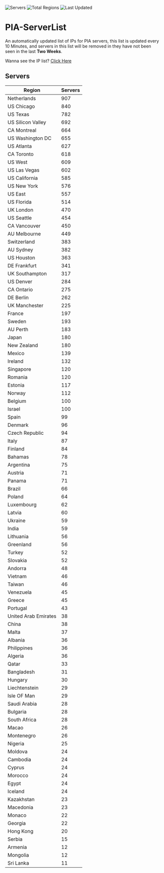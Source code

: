 ![Servers](https://img.shields.io/badge/Servers-18,208-darkgreen)
![Total Regions](https://img.shields.io/badge/Total_Regions-97-darkgreen)
![Last Updated](https://img.shields.io/badge/Last_Updated-August_3_2024_00:41_EDT-darkgreen)

# PIA-ServerList
An automatically updated list of IPs for PIA servers, this list is updated every 10 Minutes, and servers in this list will be removed in they have not been seen in the last **Two Weeks**.

Wanna see the IP list? [Click Here](./servers.json)

## Servers
| Region               | Servers |
|----------------------|---------|
| Netherlands | 907 |
| US Chicago | 840 |
| US Texas | 782 |
| US Silicon Valley | 692 |
| CA Montreal | 664 |
| US Washington DC | 655 |
| US Atlanta | 627 |
| CA Toronto | 618 |
| US West | 609 |
| US Las Vegas | 602 |
| US California | 585 |
| US New York | 576 |
| US East | 557 |
| US Florida | 514 |
| UK London | 470 |
| US Seattle | 454 |
| CA Vancouver | 450 |
| AU Melbourne | 449 |
| Switzerland | 383 |
| AU Sydney | 382 |
| US Houston | 363 |
| DE Frankfurt | 341 |
| UK Southampton | 317 |
| US Denver | 284 |
| CA Ontario | 275 |
| DE Berlin | 262 |
| UK Manchester | 225 |
| France | 197 |
| Sweden | 193 |
| AU Perth | 183 |
| Japan | 180 |
| New Zealand | 180 |
| Mexico | 139 |
| Ireland | 132 |
| Singapore | 120 |
| Romania | 120 |
| Estonia | 117 |
| Norway | 112 |
| Belgium | 100 |
| Israel | 100 |
| Spain | 99 |
| Denmark | 96 |
| Czech Republic | 94 |
| Italy | 87 |
| Finland | 84 |
| Bahamas | 78 |
| Argentina | 75 |
| Austria | 71 |
| Panama | 71 |
| Brazil | 66 |
| Poland | 64 |
| Luxembourg | 62 |
| Latvia | 60 |
| Ukraine | 59 |
| India | 59 |
| Lithuania | 56 |
| Greenland | 56 |
| Turkey | 52 |
| Slovakia | 52 |
| Andorra | 48 |
| Vietnam | 46 |
| Taiwan | 46 |
| Venezuela | 45 |
| Greece | 45 |
| Portugal | 43 |
| United Arab Emirates | 38 |
| China | 38 |
| Malta | 37 |
| Albania | 36 |
| Philippines | 36 |
| Algeria | 36 |
| Qatar | 33 |
| Bangladesh | 31 |
| Hungary | 30 |
| Liechtenstein | 29 |
| Isle OF Man | 29 |
| Saudi Arabia | 28 |
| Bulgaria | 28 |
| South Africa | 28 |
| Macao | 26 |
| Montenegro | 26 |
| Nigeria | 25 |
| Moldova | 24 |
| Cambodia | 24 |
| Cyprus | 24 |
| Morocco | 24 |
| Egypt | 24 |
| Iceland | 24 |
| Kazakhstan | 23 |
| Macedonia | 23 |
| Monaco | 22 |
| Georgia | 22 |
| Hong Kong | 20 |
| Serbia | 15 |
| Armenia | 12 |
| Mongolia | 12 |
| Sri Lanka | 11 |